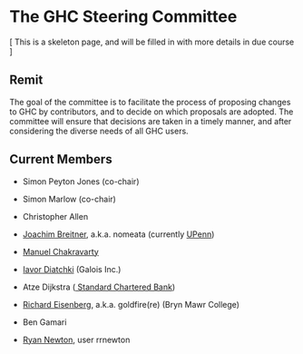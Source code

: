 # The GHC Steering Committee


\[ This is a skeleton page, and will be filled in with more details in due course \]

## Remit


The goal of the committee is to facilitate the process of proposing changes to GHC by contributors, and to decide on which proposals are adopted.  The committee will ensure that decisions are taken in a timely manner, and after considering the diverse needs of all GHC users.

## Current Members

- Simon Peyton Jones (co-chair)
- Simon Marlow (co-chair)

- Christopher Allen
- [ Joachim Breitner](http://www.joachim-breitner.de/), a.k.a. nomeata (currently [ UPenn](http://cis.upenn.edu/~joachim))
- [ Manuel Chakravarty](http://justtesting.org)
- [ Iavor Diatchki](http://galois.com/team/iavor-diatchki) (Galois Inc.)
- Atze Dijkstra ([ Standard Chartered Bank](http://www.sc.com))
- [ Richard Eisenberg](http://cs.brynmawr.edu/~rae), a.k.a. goldfire(re) (Bryn Mawr College)
- Ben Gamari
- [ Ryan Newton](http://cs.indiana.edu/~rrnewton), user rrnewton
